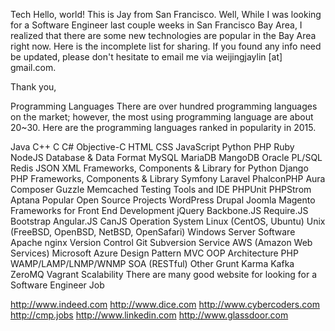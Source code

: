 Tech
Hello, world! This is Jay from San Francisco. Well, While I was looking for a Software Engineer last couple weeks in San Francisco Bay Area, I realized that there are some new technologies are popular in the Bay Area right now. Here is the incomplete list for sharing. If you found any info need be updated, please don't hesitate to email me via weijingjaylin [at] gmail.com.

Thank you,

Programming Languages
There are over hundred programming languages on the market; however, the most using programming language are about 20~30. Here are the programming languages ranked in popularity in 2015.

Java
C++
C
C#
Objective-C
HTML
CSS
JavaScript
Python
PHP
Ruby
NodeJS
Database & Data Format
MySQL
MariaDB
MangoDB
Oracle PL/SQL
Redis
JSON
XML
Frameworks, Components & Library for Python
Django
PHP
Frameworks, Components & Library
Symfony
Laravel
PhalconPHP
Aura
Composer
Guzzle
Memcached
Testing Tools and IDE
PHPUnit
PHPStrom
Aptana
Popular Open Source Projects
WordPress
Drupal
Joomla
Magento
Frameworks for Front End Development
jQuery
Backbone.JS
Require.JS
Bootstrap
Angular.JS
CanJS
Operation System
Linux (CentOS, Ubuntu)
Unix (FreeBSD, OpenBSD, NetBSD, OpenSafari)
Windows
Server Software
Apache
nginx
Version Control
Git
Subversion
Service
AWS (Amazon Web Services)
Microsoft Azure
Design Pattern
MVC
OOP
Architecture
PHP WAMP/LAMP/LNMP/WNMP
SOA (RESTful)
Other
Grunt
Karma
Kafka
ZeroMQ
Vagrant
Scalability
There are many good website for looking for a Software Engineer Job

http://www.indeed.com
http://www.dice.com
http://www.cybercoders.com
http://cmp.jobs
http://www.linkedin.com
http://www.glassdoor.com
